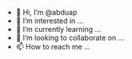 - 👋 Hi, I’m @abduap
- 👀 I’m interested in ...
- 🌱 I’m currently learning ...
- 💞️ I’m looking to collaborate on ...
- 📫 How to reach me ...

<!---
abduap/abduap is a ✨ special ✨ repository because its `README.md` (this file) appears on your GitHub profile.
You can click the Preview link to take a look at your changes.
--->
